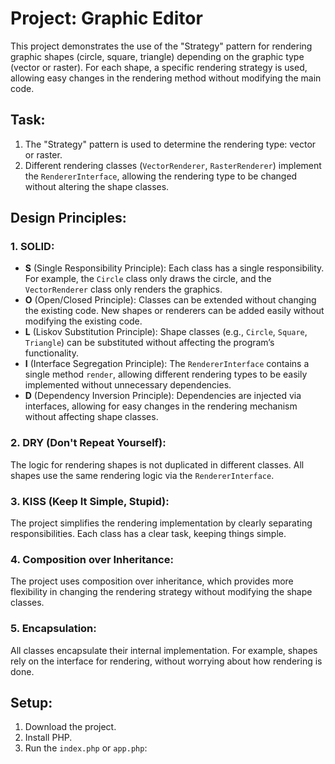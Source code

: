 
# Project: Graphic Editor

This project demonstrates the use of the "Strategy" pattern for rendering graphic shapes (circle, square, triangle) depending on the graphic type (vector or raster). For each shape, a specific rendering strategy is used, allowing easy changes in the rendering method without modifying the main code.

## Task:
1. The "Strategy" pattern is used to determine the rendering type: vector or raster.
2. Different rendering classes (`VectorRenderer`, `RasterRenderer`) implement the `RendererInterface`, allowing the rendering type to be changed without altering the shape classes.

## Design Principles:

### 1. **SOLID**:
- **S** (Single Responsibility Principle): Each class has a single responsibility. For example, the `Circle` class only draws the circle, and the `VectorRenderer` class only renders the graphics.
- **O** (Open/Closed Principle): Classes can be extended without changing the existing code. New shapes or renderers can be added easily without modifying the existing code.
- **L** (Liskov Substitution Principle): Shape classes (e.g., `Circle`, `Square`, `Triangle`) can be substituted without affecting the program’s functionality.
- **I** (Interface Segregation Principle): The `RendererInterface` contains a single method `render`, allowing different rendering types to be easily implemented without unnecessary dependencies.
- **D** (Dependency Inversion Principle): Dependencies are injected via interfaces, allowing for easy changes in the rendering mechanism without affecting shape classes.

### 2. **DRY (Don't Repeat Yourself)**:
The logic for rendering shapes is not duplicated in different classes. All shapes use the same rendering logic via the `RendererInterface`.

### 3. **KISS (Keep It Simple, Stupid)**:
The project simplifies the rendering implementation by clearly separating responsibilities. Each class has a clear task, keeping things simple.

### 4. **Composition over Inheritance**:
The project uses composition over inheritance, which provides more flexibility in changing the rendering strategy without modifying the shape classes.

### 5. **Encapsulation**:
All classes encapsulate their internal implementation. For example, shapes rely on the interface for rendering, without worrying about how rendering is done.

## Setup:

1. Download the project.
2. Install PHP.
3. Run the `index.php` or `app.php`:

